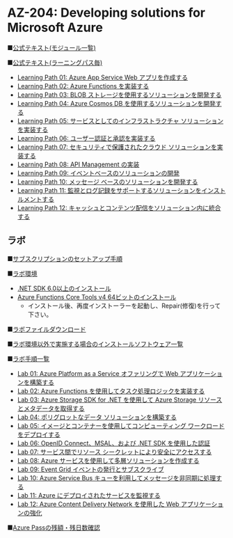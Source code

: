 # AZ-204: Developing solutions for Microsoft Azure

■[公式テキスト(モジュール一覧)](https://learn.microsoft.com/ja-jp/training/courses/az-204t00?wt.mc_id=esi_m2l_content_wwl)

■[公式テキスト(ラーニングパス毎)](https://learn.microsoft.com/ja-jp/certifications/exams/az-204)

* [Learning Path 01: Azure App Service Web アプリを作成する](https://learn.microsoft.com/ja-jp/training/paths/create-azure-app-service-web-apps/)
* [Learning Path 02: Azure Functions を実装する](https://learn.microsoft.com/ja-jp/training/paths/implement-azure-functions/)
* [Learning Path 03: BLOB ストレージを使用するソリューションを開発する](https://learn.microsoft.com/ja-jp/training/paths/develop-solutions-that-use-blob-storage/)
* [Learning Path 04: Azure Cosmos DB を使用するソリューションを開発する](https://learn.microsoft.com/ja-jp/training/paths/az-204-develop-solutions-that-use-azure-cosmos-db/)
* [Learning Path 05: サービスとしてのインフラストラクチャ ソリューションを実装する](https://learn.microsoft.com/ja-jp/training/paths/az-204-implement-iaas-solutions/)
* [Learning Path 06: ユーザー認証と承認を実装する](https://learn.microsoft.com/ja-jp/training/paths/az-204-implement-authentication-authorization/)
* [Learning Path 07: セキュリティで保護されたクラウド ソリューションを実装する](https://learn.microsoft.com/ja-jp/training/paths/az-204-implement-secure-cloud-solutions/)
* [Learning Path 08: API Management の実装](https://learn.microsoft.com/ja-jp/training/paths/az-204-implement-api-management/)
* [Learning Path 09: イベントベースのソリューションの開発](https://learn.microsoft.com/ja-jp/training/paths/az-204-develop-event-based-solutions/)
* [Learning Path 10: メッセージ ベースのソリューションを開発する](https://learn.microsoft.com/ja-jp/training/paths/az-204-develop-message-based-solutions/)
* [Learning Path 11: 監視とログ記録をサポートするソリューションをインストルメントする](https://learn.microsoft.com/ja-jp/training/paths/az-204-instrument-solutions-support-monitoring-logging/)
* [Learning Path 12: キャッシュとコンテンツ配信をソリューション内に統合する](https://learn.microsoft.com/ja-jp/training/paths/az-204-integrate-caching-content-delivery-within-solutions/)

## ラボ

■[サブスクリプションのセットアップ手順](https://publicfilestor.blob.core.windows.net/az204/Opening.pdf)

■[ラボ環境](https://aka.ms/lab-env)
  * [.NET SDK 6.0以上のインストール](https://dotnet.microsoft.com/ja-jp/download)
  * [Azure Functions Core Tools v4 64ビットのインストール](https://learn.microsoft.com/ja-jp/azure/azure-functions/functions-run-local?tabs=v4%2Cwindows%2Ccsharp%2Cportal%2Cbash#install-the-azure-functions-core-tools)
    * インストール後、再度インストーラーを起動し、Repair(修復)を行って下さい。

■[ラボファイルダウンロード](https://github.com/MicrosoftLearning/AZ-204-DevelopingSolutionsforMicrosoftAzure/archive/refs/heads/master.zip)

■[ラボ環境以外で実施する場合のインストールソフトウェア一覧](https://github.com/sakkuru/AZ-204-DevelopingSolutionsforMicrosoftAzure.ja-jp/blob/main/lab.md)

■[ラボ手順一覧](https://sakkuru.github.io/AZ-204-DevelopingSolutionsforMicrosoftAzure.ja-jp/)

* [Lab 01: Azure Platform as a Service オファリングで Web アプリケーションを構築する](https://sakkuru.github.io/AZ-204-DevelopingSolutionsforMicrosoftAzure.ja-jp/Instructions/Labs/AZ-204_lab_01.html)
* [Lab 02: Azure Functions を使用してタスク処理ロジックを実装する](https://sakkuru.github.io/AZ-204-DevelopingSolutionsforMicrosoftAzure.ja-jp/Instructions/Labs/AZ-204_lab_02.html)
* [Lab 03: Azure Storage SDK for .NET を使用して Azure Storage リソースとメタデータを取得する](https://sakkuru.github.io/AZ-204-DevelopingSolutionsforMicrosoftAzure.ja-jp/Instructions/Labs/AZ-204_lab_03.html)
* [Lab 04: ポリグロットなデータ ソリューションを構築する](https://sakkuru.github.io/AZ-204-DevelopingSolutionsforMicrosoftAzure.ja-jp/Instructions/Labs/AZ-204_lab_04.html)
* [Lab 05: イメージとコンテナーを使用してコンピューティング ワークロードをデプロイする](https://sakkuru.github.io/AZ-204-DevelopingSolutionsforMicrosoftAzure.ja-jp/Instructions/Labs/AZ-204_lab_05.html)
* [Lab 06: OpenID Connect、MSAL、および .NET SDK を使用した認証](https://sakkuru.github.io/AZ-204-DevelopingSolutionsforMicrosoftAzure.ja-jp/Instructions/Labs/AZ-204_lab_06.html)
* [Lab 07: サービス間でリソース シークレットにより安全にアクセスする](https://sakkuru.github.io/AZ-204-DevelopingSolutionsforMicrosoftAzure.ja-jp/Instructions/Labs/AZ-204_lab_07.html)
* [Lab 08: Azure サービスを使用して多層ソリューションを作成する](https://sakkuru.github.io/AZ-204-DevelopingSolutionsforMicrosoftAzure.ja-jp/Instructions/Labs/AZ-204_lab_08.html)
* [Lab 09: Event Grid イベントの発行とサブスクライブ](https://sakkuru.github.io/AZ-204-DevelopingSolutionsforMicrosoftAzure.ja-jp/Instructions/Labs/AZ-204_lab_09.html)
* [Lab 10: Azure Service Bus キューを利用してメッセージを非同期に処理する](https://sakkuru.github.io/AZ-204-DevelopingSolutionsforMicrosoftAzure.ja-jp/Instructions/Labs/AZ-204_lab_10.html)
* [Lab 11: Azure にデプロイされたサービスを監視する](https://sakkuru.github.io/AZ-204-DevelopingSolutionsforMicrosoftAzure.ja-jp/Instructions/Labs/AZ-204_lab_11.html)
* [Lab 12: Azure Content Delivery Network を使用した Web アプリケーションの強化](https://sakkuru.github.io/AZ-204-DevelopingSolutionsforMicrosoftAzure.ja-jp/Instructions/Labs/AZ-204_lab_12.html)

■[Azure Passの残額・残日数確認](https://www.microsoftazuresponsorships.com/)

